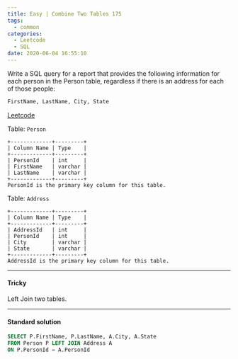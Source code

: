 ```yaml
---
title: Easy | Combine Two Tables 175
tags:
  - common
categories:
  - Leetcode
  - SQL
date: 2020-06-04 16:55:10
---
```


Write a SQL query for a report that provides the following information for each person in the Person table, regardless if there is an address for each of those people:

```sql
FirstName, LastName, City, State
```

[Leetcode](https://leetcode.com/problems/combine-two-tables/)

<!--more-->

Table: `Person`

```
+-------------+---------+
| Column Name | Type    |
+-------------+---------+
| PersonId    | int     |
| FirstName   | varchar |
| LastName    | varchar |
+-------------+---------+
PersonId is the primary key column for this table.
```

Table: `Address`

```
+-------------+---------+
| Column Name | Type    |
+-------------+---------+
| AddressId   | int     |
| PersonId    | int     |
| City        | varchar |
| State       | varchar |
+-------------+---------+
AddressId is the primary key column for this table.
```

---

#### Tricky 

Left Join two tables.

---

#### Standard solution  

```sql
SELECT P.FirstName, P.LastName, A.City, A.State
FROM Person P LEFT JOIN Address A
ON P.PersonId = A.PersonId
```



